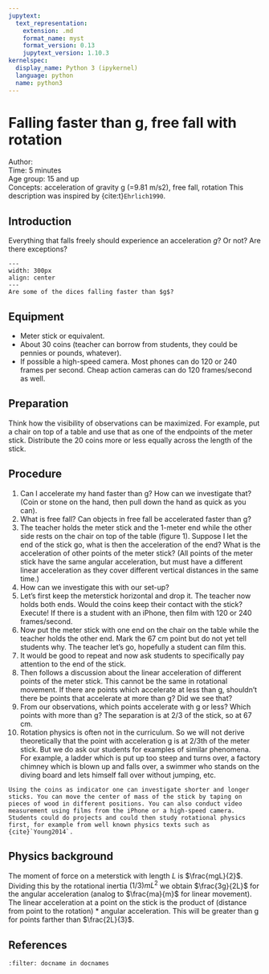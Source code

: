 ```yaml
---
jupytext:
  text_representation:
    extension: .md
    format_name: myst
    format_version: 0.13
    jupytext_version: 1.10.3
kernelspec:
  display_name: Python 3 (ipykernel)
  language: python
  name: python3
---
```


# Falling faster than g, free fall with rotation


Author:     \
Time:	  	  5 minutes\
Age group:	15 and up\
Concepts:	  acceleration of gravity g (=9.81 m/s2), free fall, rotation
This description was inspired by {cite:t}`Ehrlich1990`.

## Introduction
Everything that falls freely should experience an acceleration $g$? Or not? Are there exceptions? 

```{figure} demo11_figure1.jpg
---
width: 300px
align: center
---
Are some of the dices falling faster than $g$?
```



## Equipment
* Meter stick or equivalent. 
* About 30 coins (teacher can borrow from students, they could be pennies or pounds, whatever). 
* If possible a high-speed camera. Most phones can do 120 or 240 frames per second. Cheap action cameras can do 120 frames/second as well. 

## Preparation
Think how the visibility of observations can be maximized. For example, put a chair on top of a table and use that as one of the endpoints of the meter stick. Distribute the 20 coins more or less equally across the length of the stick. 

## Procedure
1.	Can I accelerate my hand faster than g? How can we investigate that?  (Coin or stone on the hand, then pull down the hand as quick as you can). 
2.	What is free fall? Can objects in free fall be accelerated faster than g? 
3.	The teacher holds the meter stick and the 1-meter end while the other side rests on the chair on top of the table (figure 1). Suppose I let the end of the stick go, what is then the acceleration of the end? What is the acceleration of other points of the meter stick? (All points of the meter stick have the same angular acceleration, but must have a different linear acceleration as they cover different vertical distances in the same time.) 
4.	How can we investigate this with our set-up? 
5.	Let’s first keep the meterstick horizontal and drop it. The teacher now holds both ends. Would the coins keep their contact with the stick? Execute! If there is a student with an iPhone, then film with 120 or 240 frames/second. 
6.	Now put the meter stick with one end on the chair on the table while the teacher holds the other end. Mark the 67 cm point but do not yet tell students why. The teacher let’s go, hopefully a student can film this.
7.	It would be good to repeat and now ask students to specifically pay attention to the end of the stick. 
8.	Then follows a discussion about the linear acceleration of different points of the meter stick. This cannot be the same in rotational movement. If there are points which accelerate at less than g, shouldn’t there be points that accelerate at more than g? Did we see that? 
9.	From our observations, which points accelerate with g or less? Which points with more than g? The separation is at 2/3 of the stick, so at 67 cm.
10.	Rotation physics is often not in the curriculum. So we will not derive theoretically that the point with acceleration g is at 2/3th of the meter stick. But we do ask our students for examples of similar phenomena.  For example, a ladder which is put up too steep and turns over, a factory chimney which is blown up and falls over, a swimmer who stands on the diving board and lets himself fall over without jumping, etc. 

```{tip}
Using the coins as indicator one can investigate shorter and longer sticks. You can move the center of mass of the stick by taping on pieces of wood in different positions. You can also conduct video measurement using films from the iPhone or a high-speed camera. Students could do projects and could then study rotational physics first, for example from well known physics texts such as {cite}`Young2014`.
```

## Physics background
The moment of force on a meterstick with length $L$ is $\frac{mgL}{2}$. Dividing this by the rotational inertia $(1/3)mL^2$ we obtain $\frac{3g}{2L}$ for the angular acceleration (analog to $\frac{ma}{m}$ for linear movement). 
The linear acceleration at a point on the stick is the product of (distance from point to the rotation) * angular acceleration. This will be greater than g for points farther than $\frac{2L}{3}$.


## References
```{bibliography}
:filter: docname in docnames
```